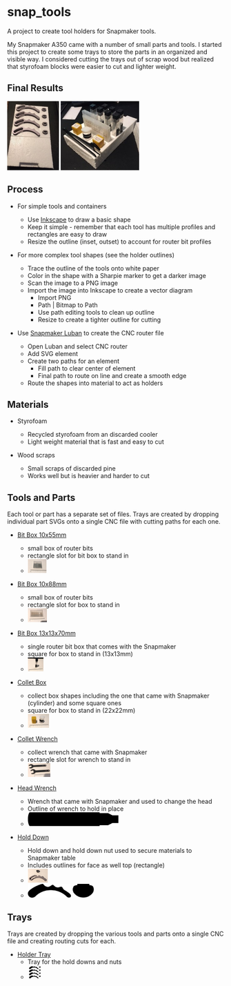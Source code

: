 # snap_tools

A project to create tool holders for Snapmaker tools.

My Snapmaker A350 came with a number of small parts and tools. I started this project to create some trays to store the parts in an organized and visible way.  I considered cutting the trays out of scrap wood but realized that styrofoam blocks were easier to cut and lighter weight.

## Final Results

<!---
![Holder Tray](trays/holder_tray/IMG_6915.JPG) 
![Tool Tray 2](trays/tool_and_bit_tray/IMG_6918.JPG)
-->

<p align="left">
  <img src="trays/holder_tray/IMG_6915.JPG" height="160" title="Holder Tray">
  <img src="trays/tool_and_bit_tray/IMG_6918.JPG" height="160" title="Tool and Bit Tray">
</p>

## Process
- For simple tools and containers
  - Use [Inkscape](https://inkscape.org/) to draw a basic shape
  - Keep it simple - remember that each tool has multiple profiles and rectangles are easy to draw
  - Resize the outline (inset, outset) to account for router bit profiles

- For more complex tool shapes (see the holder outlines)
  - Trace the outline of the tools onto white paper
  - Color in the shape with a Sharpie marker to get a darker image
  - Scan the image to a PNG image
  - Import the image into Inkscape to create a vector diagram
    - Import PNG
    - Path | Bitmap to Path
    - Use path editing tools to clean up outline
    - Resize to create a tighter outline for cutting

- Use [Snapmaker Luban](https://snapmaker.com/product/snapmaker-2/downloads) to create the CNC router file
  - Open Luban and select CNC router
  - Add SVG element
  - Create two paths for an element
    - Fill path to clear center of element
    - Final path to route on line and create a smooth edge
  - Route the shapes into material to act as holders

## Materials
- Styrofoam
  - Recycled styrofoam from an discarded cooler
  - Light weight material that is fast and easy to cut

- Wood scraps
  - Small scraps of discarded pine
  - Works well but is heavier and harder to cut

## Tools and Parts

Each tool or part has a separate set of files.  Trays are created by dropping individual part SVGs onto a single CNC file with cutting paths for each one.

- [Bit Box 10x55mm](tools/bit_box_10x55)
  - small box of router bits
  - rectangle slot for bit box to stand in
  - <img src="tools/bit_box_10x55/bit_box_10x55.JPG" height="32" title="Bit Box 10x55mm">

- [Bit Box 10x88mm](tools/bit_box_10x88)
  - small box of router bits 
  - rectangle slot for box to stand in
  - <img src="tools/bit_box_10x88/bit_box_10x88.JPG" height="32" title="Bit Box 10x88mm">

- [Bit Box 13x13x70mm](tools/bit_box_13x13x70)
  - single router bit box that comes with the Snapmaker 
  - square for box to stand in (13x13mm)
  - <img src="tools/bit_box_13x13x70/bit_box_13x13x70.JPG" height="32" title="Bit Box 13x13x70mm">

- [Collet Box](tools/collet_box)
  - collect box shapes including the one that came with Snapmaker (cylinder) and some square ones 
  - square for box to stand in (22x22mm)
  - <img src="tools/collet_box/collet_box.JPG" height="32" title="Collet Box">

- [Collet Wrench](tools/collet_wrench)
  - collect wrench that came with Snapmaker
  - rectangle slot for wrench to stand in
  - <img src="tools/collet_wrench/IMG_6889.JPG" height="32" title="Collet Wrench">

- [Head Wrench](tools/head_wrench)
  - Wrench that came with Snapmaker and used to change the head
  - Outline of wrench to hold in place
  - <img src="tools/head_wrench/wrench_actual.svg" height="32" title="Head Wrench">

- [Hold Down](tools/hold_down)
  - Hold down and hold down nut used to secure materials to Snapmaker table
  - Includes outlines for face as well top (rectangle)
  - <img src="tools/hold_down/hold_down_and_nut_face.JPG" height="32" title="Hold Down And Nut Face">
  - <img src="tools/hold_down/full size/hold_down_face.svg" height="32" title="Hold Down Face"> <img src="tools/hold_down/full size/hold_down_nut_face.svg" height="32" title="Hold Down Nut Face">

## Trays

Trays are created by dropping the various tools and parts onto a single CNC file and creating routing cuts for each.

- [Holder Tray](trays/holder_tray)
  - Tray for the hold downs and nuts
  - <img src="trays/holder_tray/holder%20tray.svg" height="32" title="Hold Down Holder Tray">
